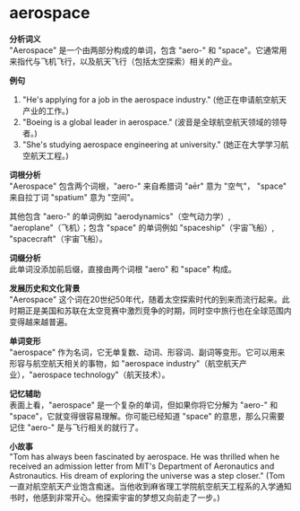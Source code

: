 # aerospace

**分析词义**  
"Aerospace" 是一个由两部分构成的单词，包含 "aero-" 和 "space"。它通常用来指代与飞机飞行，以及航天飞行（包括太空探索）相关的产业。

  

**例句**

  

1.  "He's applying for a job in the aerospace industry." (他正在申请航空航天产业的工作。)
2.  "Boeing is a global leader in aerospace." (波音是全球航空航天领域的领导者。)
3.  "She's studying aerospace engineering at university." (她正在大学学习航空航天工程。)

  

**词根分析**  
"Aerospace" 包含两个词根，"aero-" 来自希腊词 "aēr" 意为 "空气"， "space" 来自拉丁词 "spatium" 意为 "空间"。

  

其他包含 "aero-" 的单词例如 "aerodynamics"（空气动力学）, "aeroplane"（飞机）；包含 "space" 的单词例如 "spaceship"（宇宙飞船）, "spacecraft"（宇宙飞船）。

  

**词缀分析**  
此单词没添加前后缀，直接由两个词根 "aero" 和 "space" 构成。

  

**发展历史和文化背景**  
"Aerospace" 这个词在20世纪50年代，随着太空探索时代的到来而流行起来。此时期正是美国和苏联在太空竞赛中激烈竞争的时期，同时空中旅行也在全球范围内变得越来越普遍。

  

**单词变形**  
"aerospace" 作为名词，它无单复数、动词、形容词、副词等变形。它可以用来形容与航空航天相关的事物，如 "aerospace industry"（航空航天产业），"aerospace technology"（航天技术）。

  

**记忆辅助**  
表面上看，"aerospace" 是一个复杂的单词，但如果你将它分解为 "aero-" 和 "space"，它就变得很容易理解。你可能已经知道 "space" 的意思，那么只需要记住 "aero-" 是与飞行相关的就行了。

  

**小故事**  
"Tom has always been fascinated by aerospace. He was thrilled when he received an admission letter from MIT's Department of Aeronautics and Astronautics. His dream of exploring the universe was a step closer." (Tom一直对航空航天产业饱含痴迷。当他收到麻省理工学院航空航天工程系的入学通知书时，他感到非常开心。他探索宇宙的梦想又向前走了一步。)
